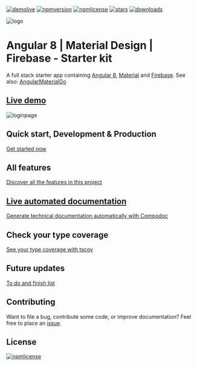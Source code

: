 [![demolive](https://img.shields.io/badge/demo-live-green.svg)](http://ngxmatfire.jerouw.nl/)
[![npmversion](https://img.shields.io/npm/v/ngxmatfire.svg)]()
[![npmlicense](https://img.shields.io/npm/l/ngxmatfire.svg)](https://github.com/jeroenouw/AngularMaterialFirebase/blob/master/LICENSE/)
[![stars](https://img.shields.io/github/stars/jeroenouw/AngularMaterialFirebase.svg)](https://github.com/jeroenouw/AngularMaterialFirebase/stargazers)
[![downloads](https://img.shields.io/npm/dt/ngxmatfire.svg)]()

![logo](https://jerouw.nl/wp-content/uploads/2017/05/ngfbmd.png "Logo")

# Angular 8 | Material Design | Firebase - Starter kit

A full stack starter app containing [Angular 8](https://angular.io), [Material](https://material.io/) and [Firebase](https://firebase.google.com/). See also: [AngularMaterialGo](https://github.com/jeroenouw/AngularMaterialGo)

## [Live demo](http://ngxmatfire.jerouw.nl)

![loginpage](https://jerouw.nl/wp-content/uploads/2017/05/ngfbmdprintscreen.png "Logo")

## Quick start, Development & Production

[Get started now](https://github.com/jeroenouw/AngularMaterialFirebase/blob/master/docs/DEVELOPER.md)

## All features

[Discover all the features in this project](https://github.com/jeroenouw/AngularMaterialFirebase/blob/master/docs/FEATURES.md)

## [Live automated documentation](http://ngxmatfire-docs.jerouw.nl)

[Generate technical documentation automatically with Compodoc](https://github.com/jeroenouw/AngularMaterialFirebase/blob/master/docs/COMPODOC.md)

## Check your type coverage

[See your type coverage with tscov](https://github.com/jeroenouw/AngularMaterialFirebase/blob/master/docs/TSCOV.md)

## Future updates

[To do and finish list](https://github.com/jeroenouw/AngularMaterialFirebase/blob/master/docs/TODO.md)

## Contributing

Want to file a bug, contribute some code, or improve documentation? Feel free to place an [issue](https://github.com/jeroenouw/AngularMaterialFirebase/issues).

## License

[![npmlicense](https://img.shields.io/npm/l/ngxmatfire.svg)](https://github.com/jeroenouw/AngularMaterialFirebase/blob/master/LICENSE/)
